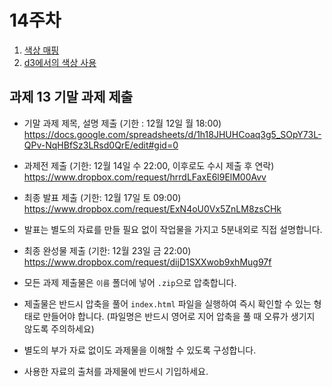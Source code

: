 14주차
===

1. [색상 매핑](./01_mapColor.md)
2. [d3에서의 색상 사용](./02_d3color.md)



## 과제 13 기말 과제 제출

- 기말 과제 제목, 설명 제출 (기한 : 12월 12일 월 18:00)
https://docs.google.com/spreadsheets/d/1h18JHUHCoaq3g5_SOpY73L-QPv-NqHBfSz3LRsd0QrE/edit#gid=0


- 과제전 제출 (기한: 12월 14일 수 22:00, 이후로도 수시 제출 후 연락)
https://www.dropbox.com/request/hrrdLFaxE6l9ElM00Avv

- 최종 발표 제출 (기한: 12월 17일 토 09:00)
https://www.dropbox.com/request/ExN4oU0Vx5ZnLM8zsCHk
 - 발표는 별도의 자료를 만들 필요 없이 작업물을 가지고 5분내외로 직접 설명합니다.


- 최종 완성물 제출 (기한: 12월 23일 금 22:00)
https://www.dropbox.com/request/dijD1SXXwob9xhMug97f


- 모든 과제 제출물은 `이름` 폴더에 넣어 `.zip`으로 압축합니다.
- 제출물은 반드시 압축을 풀어 `index.html` 파일을 실행하여 즉시 확인할 수 있는 형태로 만들어야 합니다. (파일명은 반드시 영어로 지어 압축을 풀 때 오류가 생기지 않도록 주의하세요)
 - 별도의 부가 자료 없이도 과제물을 이해할 수 있도록 구성합니다.
 - 사용한 자료의 출처를 과제물에 반드시 기입하세요.
